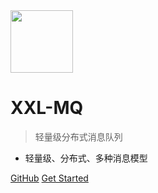<img src="https://raw.githubusercontent.com/xuxueli/xxl-job/master/doc/images/xxl-logo.png" width="100" >

# XXL-MQ

> 轻量级分布式消息队列

- 轻量级、分布式、多种消息模型


[GitHub](https://github.com/xuxueli/xxl-mq/)
[Get Started](#《分布式消息队列XXL-MQ》)